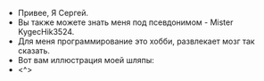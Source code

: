 -  Привее, Я Сергей.
-  Вы также можете знать меня под псевдонимом - Mister KygecHik3524.
-  Для меня программирование это хобби, развлекает мозг так сказать.
-  Вот вам иллюстрация моей шляпы:
-  <^>
